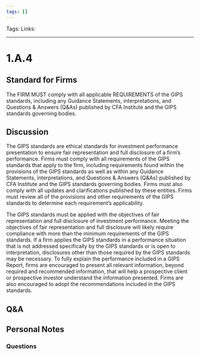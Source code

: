 ```yaml
---
tags: []
---
```

Tags: 
Links: 
___
# 1.A.4
## Standard for Firms
The FIRM MUST comply with all applicable REQUIREMENTS of the GIPS standards, including any Guidance Statements, interpretations, and Questions & Answers (Q&As) published by CFA Institute and the GIPS standards governing bodies.
## Discussion
The GIPS standards are ethical standards for investment performance presentation to ensure fair representation and full disclosure of a firm’s performance. Firms must comply with all requirements of the GIPS standards that apply to the firm, including requirements found within the provisions of the GIPS standards as well as within any Guidance Statements, interpretations, and Questions & Answers (Q&As) published by CFA Institute and the GIPS standards governing bodies. Firms must also comply with all updates and clarifications published by these entities. Firms must review all of the provisions and other requirements of the GIPS standards to determine each requirement’s applicability.

The GIPS standards must be applied with the objectives of fair representation and full disclosure of investment performance. Meeting the objectives of fair representation and full disclosure will likely require compliance with more than the minimum requirements of the GIPS standards. If a firm applies the GIPS standards in a performance situation that is not addressed specifically by the GIPS standards or is open to interpretation, disclosures other than those required by the GIPS standards may be necessary. To fully explain the performance included in a GIPS Report, firms are encouraged to present all relevant information, beyond required and recommended information, that will help a prospective client or prospective investor understand the information presented. Firms are also encouraged to adopt the recommendations included in the GIPS standards.
## Q&A

## Personal Notes

### Questions